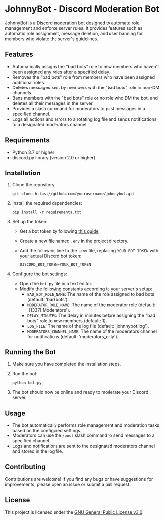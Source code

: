 # JohnnyBot - Discord Moderation Bot

JohnnyBot is a Discord moderation bot designed to automate role management and enforce server rules. It provides features such as automatic role assignment, message deletion, and user banning for members who violate the server's guidelines.

## Features

- Automatically assigns the "bad bots" role to new members who haven't been assigned any roles after a specified delay.
- Removes the "bad bots" role from members who have been assigned additional roles.
- Deletes messages sent by members with the "bad bots" role in non-DM channels.
- Bans members with the "bad bots" role or no role who DM the bot, and deletes all their messages in the server.
- Provides a slash command for moderators to post messages in a specified channel.
- Logs all actions and errors to a rotating log file and sends notifications to a designated moderators channel.

## Requirements

- Python 3.7 or higher
- discord.py library (version 2.0 or higher)

## Installation

1. Clone the repository:

   ```shell
   git clone https://github.com/yourusername/johnnybot.git
   ```

2. Install the required dependencies:

   ```shell
   pip install -r requirements.txt
   ```

3. Set up the token:
   - Get a bot token by following [this guide](https://www.writebots.com/discord-bot-token/)
   - Create a new file named `.env` in the project directory.
   - Add the following line to the `.env` file, replacing `YOUR_BOT_TOKEN` with your actual Discord bot token:

     ```shell
     DISCORD_BOT_TOKEN=YOUR_BOT_TOKEN
     ```

4. Configure the bot settings:
   - Open the `bot.py` file in a text editor.
   - Modify the following constants according to your server's setup:
     - `BAD_BOT_ROLE_NAME`: The name of the role assigned to bad bots (default: 'bad bots').
     - `MODERATOR_ROLE_NAME`: The name of the moderator role (default: '(1337) Moderators').
     - `DELAY_MINUTES`: The delay in minutes before assigning the "bad bots" role to new members (default: 1).
     - `LOG_FILE`: The name of the log file (default: 'johnnybot.log').
     - `MODERATORS_CHANNEL_NAME`: The name of the moderators channel for notifications (default: 'moderators_only').

## Running the Bot

1. Make sure you have completed the installation steps.

2. Run the bot:

   ```shell
   python bot.py
   ```

3. The bot should now be online and ready to moderate your Discord server.

## Usage

- The bot automatically performs role management and moderation tasks based on the configured settings.
- Moderators can use the `/post` slash command to send messages to a specified channel.
- Logs and notifications are sent to the designated moderators channel and stored in the log file.

## Contributing

Contributions are welcome! If you find any bugs or have suggestions for improvements, please open an issue or submit a pull request.

## License

This project is licensed under the [GNU General Public License v3.0](LICENSE).